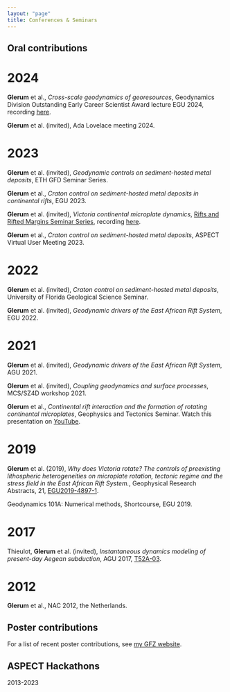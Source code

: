 ```yaml
---
layout: "page"
title: Conferences & Seminars
---
```


Oral contributions
------------------

2024
====
**Glerum** et al., *Cross-scale geodynamics of georesources*, Geodynamics Division Outstanding Early Career Scientist Award lecture EGU 2024, recording [here](https://meetingorganizer.copernicus.org/EGU24/sessionprogramme/US_GDB_MAL_PC).

**Glerum** et al. (invited), Ada Lovelace meeting 2024.

2023
====
**Glerum** et al. (invited), *Geodynamic controls on sediment-hosted metal deposits*, ETH GFD Seminar Series.

**Glerum** et al., *Craton control on sediment-hosted metal deposits in continental rifts*, EGU 2023.

**Glerum** et al. (invited), *Victoria continental microplate dynamics*, [Rifts and Rifted Margins Seminar Series](https://www.gfz-potsdam.de/sektion/geodynamische-modellierung/projekte/rift-and-rifted-margins-online-seminar/), recording [here](https://www.youtube.com/watch?v=038303NvKpo).

**Glerum** et al., *Craton control on sediment-hosted metal deposits*, ASPECT Virtual User Meeting 2023.

2022
====
**Glerum** et al. (invited), *Craton control on sediment-hosted metal deposits*, University of Florida Geological Science Seminar.

**Glerum** et al. (invited), *Geodynamic drivers of the East African Rift System*, EGU 2022.


2021
====
**Glerum** et al. (invited), *Geodynamic drivers of the East African Rift System*, AGU 2021.

**Glerum** et al. (invited), *Coupling geodynamics and surface processes*, MCS/SZ4D workshop 2021.

**Glerum** et al., *Continental rift interaction and the formation of rotating continental microplates*, Geophysics and Tectonics Seminar. Watch this presentation on <a href="https://www.youtube.com/watch?v=nEpIzY-VsbY" target="target">YouTube</a>.

2019
====
**Glerum** et al. (2019), *Why does Victoria rotate? The controls of preexisting lithospheric heterogeneities on microplate rotation, tectonic regime and the stress field in the East African Rift System.*, Geophysical Research Abstracts, 21, <a href="https://meetingorganizer.copernicus.org/EGU2019/EGU2019-4897-1.pdf" target="target">EGU2019-4897-1</a>.

Geodynamics 101A: Numerical methods, Shortcourse, EGU 2019.

2017
====
Thieulot, **Glerum** et al. (invited), *Instantaneous dynamics modeling of present-day Aegean subduction*, AGU 2017, <a href="https://agu.confex.com/agu/fm17/meetingapp.cgi/Paper/289772" target="target">T52A-03</a>.

2012
====
**Glerum** et al., NAC 2012, the Netherlands.

Poster contributions
--------------------
For a list of recent poster contributions, see <a href="https://www.gfz-potsdam.de/en/staff/anne-glerum/sec25/" target="target">my GFZ website</a>.

ASPECT Hackathons
-----------------
2013-2023

